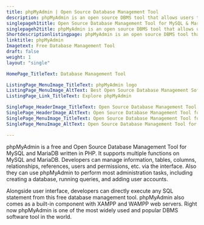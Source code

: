 ```yaml
---
title: phpMyAdmin | Open Source Database Management Tool
description: phpMyAdmin is an open source DBMS tool that allows users to interact and manage various databases including MySQL and MariaDB via web interface.
singlepageh1title: Open Source Database Management Tool for MySQL & MariaDB
singlepageh2title: phpMyAdmin is an open source DBMS tool that allows users to interact and manage various databases including MySQL and MariaDB via web interface.
Shortdescriptionlistingpage: phpMyAdmin is an open source DBMS tool that allows users to interact and manage various databases including MySQL and MariaDB via web interface.
linktitle: phpMyAdmin
Imagetext: Free Database Management Tool
draft: false
weight: 1
layout: "single"

HomePage_TitleText: Database Management Tool

ListingPage_MenuImage_TitleText: phpMyAdmin logo
ListingPage_MenuImage_AltText: Best Open Source Database Management Software
ListingPage_Link_TitleText: Explore phpMyAdmin

SinglePage_HeaderImage_TitleText: Open Source Database Management Tool for MySQL & MariaDB
SinglePage_HeaderImage_AltText: Open Source Database Management Tool for MySQL & MariaDB
SinglePage_MenuImage_TitleText: Open Source Database Management Tool for MySQL & MariaDB
SinglePage_MenuImage_AltText: Open Source Database Management Tool for MySQL & MariaDB

---
```


phpMyAdmin is a free and Open Source Database Management Tool for MySQL and MariaDB written in PHP. It supports multiple functions on MySQL and MariaDB. Developers can manage information, tables, columns, relationships, references, users and permissions, etc. via the interface. Also they can use phpMyAdmin to perform most administration tasks, including creating a database, running queries, and adding user accounts.

Alongside user interface, developers can directly execute any SQL statement from this free database management tool. phpMyAdmin also comes as a built-in component with XAMPP and WAMPP web servers. Right now phpMyAdmin is one of the most widely used and popular DBMS software tool in the world.